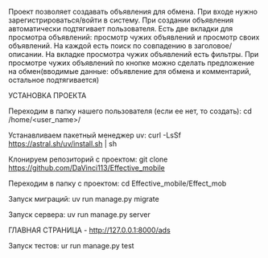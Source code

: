 Проект позволяет создавать объявления для обмена.
При входе нужно зарегистрироваться/войти в систему. При создании объявления автоматически подтягивает пользователя. Есть две вкладки для просмотра объявлений: просмотр чужих объявлений и просмотр своих объявлений.
На каждой есть поиск по совпадению в заголовое/описании. На вкладке просмотра чужих объявлений есть фильтры. При просмотре чужих объявлений по кнопке можно сделать предложение на обмен(вводимые данные: объявление для обмена и комментарий, остальное подтягивается)

УСТАНОВКА ПРОЕКТА

Переходим в папку нашего пользователя (если ее нет, то создать):
cd /home/<user_name>/

Устанавливаем пакетный менеджер uv: 
curl -LsSf https://astral.sh/uv/install.sh | sh

Клонируем репозиторий с проектом: git clone https://github.com/DaVinci113/Effective_mobile

Переходим в папку с проектом: cd Effective_mobile/Effect_mob 

Запуск миграций: uv run manage.py migrate

Запуск сервера: uv run manage.py server

ГЛАВНАЯ СТРАНИЦА - http://127.0.0.1:8000/ads

Запуск тестов: ur run manage.py test

